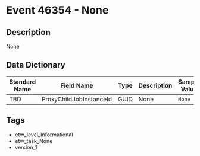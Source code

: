 # Event 46354 - None

## Description
None

## Data Dictionary
|Standard Name|Field Name|Type|Description|Sample Value|
|---|---|---|---|---|
|TBD|ProxyChildJobInstanceId|GUID|None|`None`|

## Tags
* etw_level_Informational
* etw_task_None
* version_1